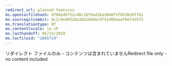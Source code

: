 ```yaml
---
redirect_url: planned-features
ms.openlocfilehash: 070bed6f52c48c26f9ad1ba3840f5f853820f761
ms.sourcegitcommit: 6c1c9ed9328a3b6194ebc4741d0beeef0ef435f5
ms.translationtype: HT
ms.contentlocale: ja-JP
ms.lasthandoff: 05/23/2019
ms.locfileid: "1605724"
---
```

<span data-ttu-id="1c0d3-101">リダイレクト ファイルのみ - コンテンツは含まれていません</span><span class="sxs-lookup"><span data-stu-id="1c0d3-101">Redirect file only - no content included</span></span>